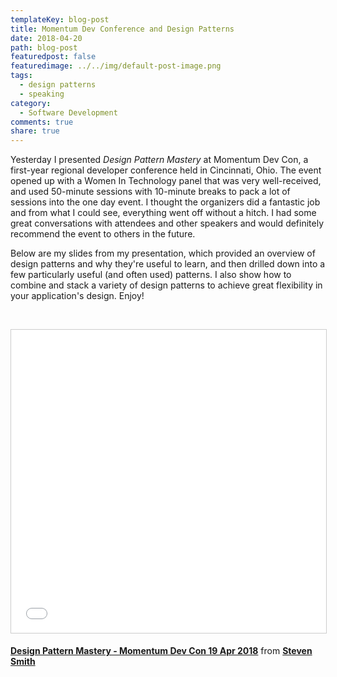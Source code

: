 ```yaml
---
templateKey: blog-post
title: Momentum Dev Conference and Design Patterns
date: 2018-04-20
path: blog-post
featuredpost: false
featuredimage: ../../img/default-post-image.png
tags:
  - design patterns
  - speaking
category:
  - Software Development
comments: true
share: true
---
```


Yesterday I presented _Design Pattern Mastery_ at Momentum Dev Con, a first-year regional developer conference held in Cincinnati, Ohio. The event opened up with a Women In Technology panel that was very well-received, and used 50-minute sessions with 10-minute breaks to pack a lot of sessions into the one day event. I thought the organizers did a fantastic job and from what I could see, everything went off without a hitch. I had some great conversations with attendees and other speakers and would definitely recommend the event to others in the future.

Below are my slides from my presentation, which provided an overview of design patterns and why they're useful to learn, and then drilled down into a few particularly useful (and often used) patterns. I also show how to combine and stack a variety of design patterns to achieve great flexibility in your application's design. Enjoy!

 

<iframe src="//www.slideshare.net/slideshow/embed_code/key/iBZSYrGhs5I9sa" width="595" height="485" frameborder="0" marginwidth="0" marginheight="0" scrolling="no" style="border:1px solid #CCC; border-width:1px; margin-bottom:5px; max-width: 100%;" allowfullscreen></iframe>

**[Design Pattern Mastery - Momentum Dev Con 19 Apr 2018](//www.slideshare.net/ardalis/design-pattern-mastery-momentum-dev-con-19-apr-2018 "Design Pattern Mastery - Momentum Dev Con 19 Apr 2018")** from **[Steven Smith](https://www.slideshare.net/ardalis)**
